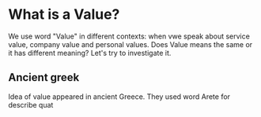 # What is a Value?
We use word "Value" in different contexts: when vwe speak about service value, company value and personal values.
Does Value means the same or it has different meaning?
Let's try to investigate it.
## Ancient greek 
Idea of value appeared in ancient Greece. They used word Arete for describe quat 